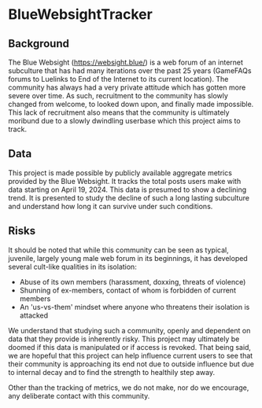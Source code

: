 # BlueWebsightTracker
## Background
The Blue Websight (https://websight.blue/) is a web forum of an internet subculture that has had many iterations over the past 25 years (GameFAQs forums to Luelinks to End of the Internet to its current location). The community has always had a very private attitude which has gotten more severe over time. As such, recruitment to the community has slowly changed from welcome, to looked down upon, and finally made impossible. This lack of recruitment also means that the community is ultimately moribund due to a slowly dwindling userbase which this project aims to track.

## Data
This project is made possible by publicly available aggregate metrics provided by the Blue Websight. It tracks the total posts users make with data starting on April 19, 2024. This data is presumed to show a declining trend. It is presented to study the decline of such a long lasting subculture and understand how long it can survive under such conditions.

## Risks
It should be noted that while this community can be seen as typical, juvenile, largely young male web forum in its beginnings, it has developed several cult-like qualities in its isolation:
- Abuse of its own members (harassment, doxxing, threats of violence)
- Shunning of ex-members, contact of whom is forbidden of current members
- An 'us-vs-them' mindset where anyone who threatens their isolation is attacked

We understand that studying such a community, openly and dependent on data that they provide is inherently risky. This project may ultimately be doomed if this data is manipulated or if access is revoked. That being said, we are hopeful that this project can help influence current users to see that their community is approaching its end not due to outside influence but due to internal decay and to find the strength to healthily step away.

Other than the tracking of metrics, we do not make, nor do we encourage, any deliberate contact with this community.